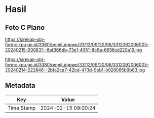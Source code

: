 # Hasil

## Foto C Plano

https://sirekap-obj-formc.kpu.go.id/3380/pemilu/ppwp/33/12/09/20/06/3312092006005-20240215-000831--8af366db-73e1-4051-8c6a-6656cd220a19.jpg

https://sirekap-obj-formc.kpu.go.id/3380/pemilu/ppwp/33/12/09/20/06/3312092006005-20240214-222846--2bfa2ca7-42bd-473d-9eb1-b026065b9b83.jpg


## Metadata

| Key        | Value               |
| ---------- | ------------------- |
| Time Stamp | 2024-02-15 09:00:24 |



